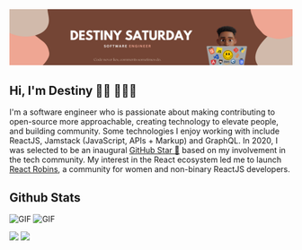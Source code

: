 <img src="https://github.com/DestinedCodes/DestinedCodes/blob/main/images/Pink%20and%20Tan%20Flowers%20Modern%20Artisan%20Business%20X-Frame%20Banner.png" alt="banner that says DESTINY SATURDAY - Software engineer | Code never lies, comments sometimes do." padding="100px">

## Hi, I'm Destiny 👋🏽 👨🏽‍💻
I'm a software engineer who is passionate about making contributing to open-source more approachable, creating technology to elevate people, and building community. Some technologies I enjoy working with include ReactJS, Jamstack (JavaScript, APIs + Markup) and GraphQL. In 2020, I was selected to be an inaugural <a href="https://stars.github.com/">GitHub Star 🌟</a> based on my involvement in the tech community.  My interest in the React ecosystem led me to launch <a href="https://www.reactrobins.com/">React Robins</a>, a community for women and non-binary ReactJS developers.

## Github Stats
<img height="auto" width="49%" alt="GIF" src="https://github-readme-streak-stats.herokuapp.com?user=DestinedCodes" /> <img height="auto" width="49%" alt="GIF" src="https://github-readme-stats.vercel.app/api/top-langs/?username=DestinedCodes&layout=compact" />



[<img src="https://img.shields.io/twitter/url?label=Twitter&logo=Twitter&style=social&url=https%3A%2F%2Ftwitter.com%2FDestinedCodes" height="25px" />](https://twitter.com/DestinedCodes)
[<img src="https://img.shields.io/twitter/url?label=LinkedIn&logo=LinkedIN&style=social&url=https%3A%2F%2Fwww.linkedin.com%2Fin%2Fdestinysaturday" amheight="25px" />](https://www.linkedin.com/in/destinysaturday)



